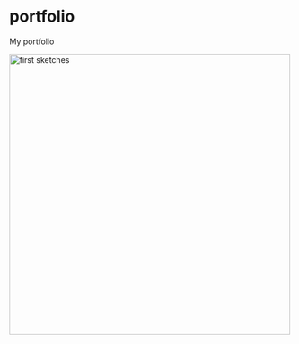 # portfolio
My portfolio

<img alt="first sketches" width="500" src="readme images/1_first-sketches.jpg">